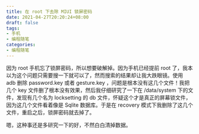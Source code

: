 ```yaml
---
title: 在 root 下去除 MIUI 锁屏密码
date: 2021-04-27T20:20:24+08:00
draft: false
tags:
- 手机
- 编程随笔
categories:
- 编程随笔
---
```


因为 root 手机忘了锁屏密码，所以想要破解掉。因为手机已经提前 root 了，我本以为这个问题只需要搜一下就可以了，然而搜索的结果却让我大跌眼镜。使用 adb 删除 password.key 或者 gesture.key ，问题是根本没有这几个文件！我把几个 key 文件删了根本没有效果，然后我仔细研究了一下在 /data/system 下的文件，发现有几个名为 locksetting 的 db 文件，怀疑这个才是真正的屏幕锁文件，因为这几个文件看着像是 Sqlite 数据库。于是在 recovery 模式下我删除了这几个文件，重启之后，锁屏密码就去掉了。

嗯，这种事还是多研究一下的好，不然白白清掉数据。
